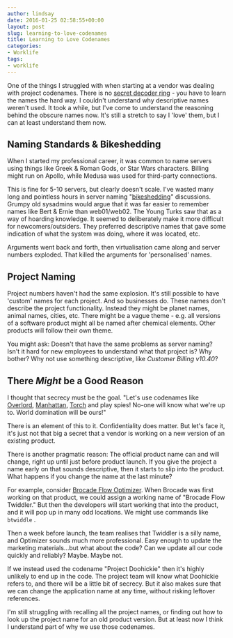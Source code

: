```yaml
---
author: lindsay
date: 2016-01-25 02:58:55+00:00
layout: post
slug: learning-to-love-codenames
title: Learning to Love Codenames
categories:
- Worklife
tags:
- worklife
---
```


One of the things I struggled with when starting at a vendor was dealing with project codenames. There is no [secret decoder ring](https://en.wikipedia.org/wiki/Secret_decoder_ring) - you have to learn the names the hard way. I couldn't understand why descriptive names weren't used. It took a while, but I've come to understand the reasoning behind the obscure names now. It's still a stretch to say I 'love' them, but I can at least understand them now.



## Naming Standards & Bikeshedding



When I started my professional career, it was common to name servers using things like Greek & Roman Gods, or Star Wars characters. Billing might run on Apollo, while Medusa was used for third-party connections.

This is fine for 5-10 servers, but clearly doesn't scale. I've wasted many long and pointless hours in server naming "[bikeshedding](https://en.wikipedia.org/wiki/Law_of_triviality)" discussions. Grumpy old sysadmins would argue that it was far easier to remember names like Bert & Ernie than web01/web02. The Young Turks saw that as a way of hoarding knowledge. It seemed to deliberately make it more difficult for newcomers/outsiders. They preferred descriptive names that gave some indication of what the system was doing, where it was located, etc.

Arguments went back and forth, then virtualisation came along and server numbers exploded. That killed the arguments for 'personalised' names.



## Project Naming



Project numbers haven't had the same explosion. It's still possible to have 'custom' names for each project. And so businesses do. These names don't describe the project functionality. Instead they might be planet names, animal names, cities, etc. There might be a vague theme - e.g. all versions of a software product might all be named after chemical elements. Other products will follow their own theme.

You might ask: Doesn't that have the same problems as server naming? Isn't it hard for new employees to understand what that project is? Why bother? Why not use something descriptive, like _Customer Billing v10.40_?



## There _Might_ be a Good Reason



I thought that secrecy must be the goal. "Let's use codenames like [Overlord](https://en.wikipedia.org/wiki/Operation_Overlord), [Manhattan](https://en.wikipedia.org/wiki/Manhattan_Project), [Torch](https://en.wikipedia.org/wiki/Operation_Torch) and play spies! No-one will know what we're up to. World domination will be ours!"

There is an element of this to it. Confidentiality does matter. But let's face it, it's just not that big a secret that a vendor is working on a new version of an existing product.

There is another pragmatic reason: The official product name can and will change, right up until just before product launch. If you give the project a name early on that sounds descriptive, then it starts to slip into the product. What happens if you change the name at the last minute?

For example, consider [Brocade Flow Optimizer](http://www.brocade.com/en/products-services/software-networking/sdn-controllers-applications/flow-optimizer.html). When Brocade was first working on that product, we could assign a working name of "Brocade Flow Twiddler." But then the developers will start working that into the product, and it will pop up in many odd locations. We might use commands like `btwiddle` .

Then a week before launch, the team realises that Twiddler is a silly name, and Optimizer sounds much more professional. Easy enough to update the marketing materials...but what about the code? Can we update all our code quickly and reliably? Maybe. Maybe not.

If we instead used the codename "Project Doohickie" then it's highly unlikely to end up in the code. The project team will know what Doohickie refers to, and there will be a little bit of secrecy. But it also makes sure that we can change the application name at any time, without risking leftover references.

I'm still struggling with recalling all the project names, or finding out how to look up the project name for an old product version. But at least now I think I understand part of why we use those codenames.

